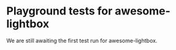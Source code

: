 # Playground tests for awesome-lightbox
We are still awaiting the first test run for awesome-lightbox.
